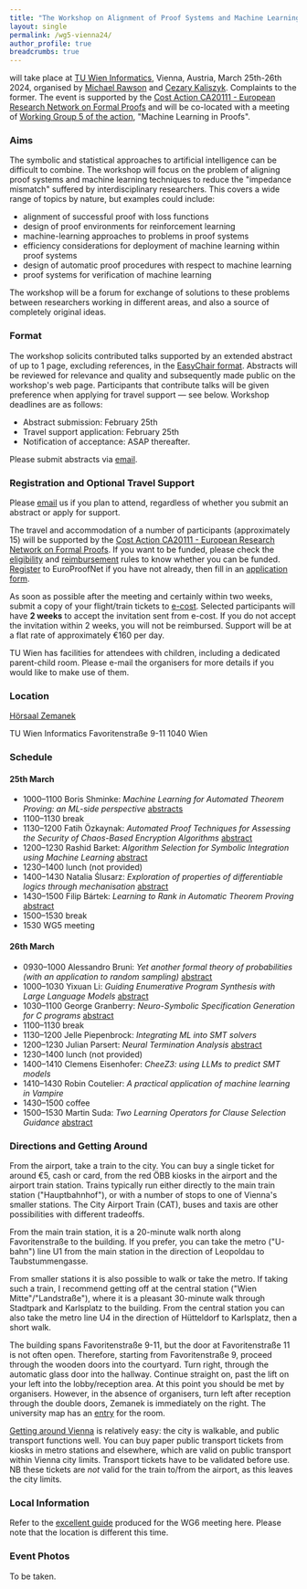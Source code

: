 ```yaml
---
title: "The Workshop on Alignment of Proof Systems and Machine Learning"
layout: single
permalink: /wg5-vienna24/
author_profile: true
breadcrumbs: true
---
```


will take place at [TU Wien Informatics](https://informatics.tuwien.ac.at/), Vienna, Austria, March 25th-26th 2024, organised by [Michael Rawson](https://rawsons.uk/michael) and [Cezary Kaliszyk](http://cl-informatik.uibk.ac.at/cek/). Complaints to the former.
The event is supported by the [Cost Action CA20111 - European Research Network on Formal Proofs](https://europroofnet.github.io/) and will be co-located with a meeting of [Working Group 5 of the action](https://europroofnet.github.io/wg5/), "Machine Learning in Proofs".

### Aims
The symbolic and statistical approaches to artificial intelligence can be difficult to combine.
The workshop will focus on the problem of aligning proof systems and machine learning techniques to reduce the "impedance mismatch" suffered by interdisciplinary researchers.
This covers a wide range of topics by nature, but examples could include:
- alignment of successful proof with loss functions
- design of proof environments for reinforcement learning
- machine-learning approaches to problems in proof systems
- efficiency considerations for deployment of machine learning within proof systems
- design of automatic proof procedures with respect to machine learning
- proof systems for verification of machine learning

The workshop will be a forum for exchange of solutions to these problems between researchers working in different areas, and also a source of completely original ideas.

### Format
The workshop solicits contributed talks supported by an extended abstract of up to 1 page, excluding references, in the [EasyChair format](https://easychair.org/publications/for_authors). Abstracts will be reviewed for relevance and quality and subsequently made public on the workshop's web page. Participants that contribute talks will be given preference when applying for travel support &mdash; see below. Workshop deadlines are as follows:

- Abstract submission: February 25th
- Travel support application: February 25th
- Notification of acceptance: ASAP thereafter.

Please submit abstracts via [email](mailto:michael@rawsons.uk).

### Registration and Optional Travel Support
Please [email](mailto:michael@rawsons.uk) us if you plan to attend, regardless of whether you submit an abstract or apply for support.

The travel and accommodation of a number of participants (approximately 15) will be supported by the [Cost Action CA20111 - European Research Network on Formal Proofs](https://europroofnet.github.io/).
If you want to be funded, please check the [eligibility](https://europroofnet.github.io/eligibility) and [reimbursement](https://europroofnet.github.io/reimbursement-rules/) rules to know whether you can be funded.
[Register](https://e-services.cost.eu/action/CA20111/working-groups/apply) to EuroProofNet if you have not already, then fill in an [application form](https://docs.google.com/forms/d/e/1FAIpQLSfNoErEqmupR6jxl5Q4L9uNqwFu5x0-ygSqTtEY73NSRsq0Kw/viewform?usp=sf_link).

As soon as possible after the meeting and certainly within two weeks, submit a copy of your flight/train tickets to [e-cost](https://e-services.cost.eu/).
Selected participants will have **2 weeks** to accept the invitation sent from e-cost.
If you do not accept the invitation within 2 weeks, you will not be reimbursed.
Support will be at a flat rate of approximately €160 per day.

TU Wien has facilities for attendees with children, including a dedicated parent-child room.
Please e-mail the organisers for more details if you would like to make use of them.

### Location
[Hörsaal Zemanek](https://tuw-maps.tuwien.ac.at/?q=HHEG01)

TU Wien Informatics
Favoritenstraße 9-11
1040 Wien

### Schedule
#### 25th March
- 1000&ndash;1100 Boris Shminke: *Machine Learning for Automated Theorem Proving: an ML-side perspective* [abstracts](abstracts/Shminke.pdf)
- 1100&ndash;1130 break
- 1130&ndash;1200 Fatih Özkaynak: *Automated Proof Techniques for Assessing the Security of Chaos-Based Encryption Algorithms* [abstract](abstracts/Özkaynak.pdf)
- 1200&ndash;1230 Rashid Barket: *Algorithm Selection for Symbolic Integration using Machine Learning* [abstract](abstracts/Barket.pdf)
- 1230&ndash;1400 lunch (not provided)
- 1400&ndash;1430 Natalia Ślusarz: *Exploration of properties of differentiable logics through mechanisation* [abstract](abstracts/Ślusarz.pdf)
- 1430&ndash;1500 Filip Bártek: *Learning to Rank in Automatic Theorem Proving* [abstract](abstracts/Bártek.pdf)
- 1500&ndash;1530 break
- 1530 WG5 meeting

#### 26th March
- 0930&ndash;1000 Alessandro Bruni: *Yet another formal theory of probabilities (with an application to random sampling)* [abstract](abstracts/Bruni.pdf)
- 1000&ndash;1030 Yixuan Li: *Guiding Enumerative Program Synthesis with Large Language Models* [abstract](abstracts/Li.pdf)
- 1030&ndash;1100 George Granberry: *Neuro-Symbolic Specification Generation for C programs* [abstract](abstracts/Granberry.pdf)
- 1100&ndash;1130 break
- 1130&ndash;1200 Jelle Piepenbrock: *Integrating ML into SMT solvers*
- 1200&ndash;1230 Julian Parsert: *Neural Termination Analysis* [abstract](abstracts/Parsert.pdf)
- 1230&ndash;1400 lunch (not provided)
- 1400&ndash;1410 Clemens Eisenhofer: *CheeZ3: using LLMs to predict SMT models*
- 1410&ndash;1430 Robin Coutelier: *A practical application of machine learning in Vampire*
- 1430&ndash;1500 coffee
- 1500&ndash;1530 Martin Suda: *Two Learning Operators for Clause Selection Guidance* [abstract](abstracts/Suda.pdf)

### Directions and Getting Around
From the airport, take a train to the city.
You can buy a single ticket for around €5, cash or card, from the red ÖBB kiosks in the airport and the airport train station.
Trains typically run either directly to the main train station ("Hauptbahnhof"), or with a number of stops to one of Vienna's smaller stations.
The City Airport Train (CAT), buses and taxis are other possibilities with different tradeoffs.

From the main train station, it is a 20-minute walk north along Favoritenstraße to the building.
If you prefer, you can take the metro ("U-bahn") line U1 from the main station in the direction of Leopoldau to Taubstummengasse.

From smaller stations it is also possible to walk or take the metro.
If taking such a train, I recommend getting off at the central station ("Wien Mitte"/"Landstraße"), where it is a pleasant 30-minute walk through Stadtpark and Karlsplatz to the building.
From the central station you can also take the metro line U4 in the direction of Hütteldorf to Karlsplatz, then a short walk.

The building spans Favoritenstraße 9-11, but the door at Favoritenstraße 11 is not often open.
Therefore, starting from Favoritenstraße 9, proceed through the wooden doors into the courtyard.
Turn right, through the automatic glass door into the hallway.
Continue straight on, past the lift on your left into the lobby/reception area.
At this point you should be met by organisers.
However, in the absence of organisers, turn left after reception through the double doors, Zemanek is immediately on the right.
The university map has an [entry](https://tuw-maps.tuwien.ac.at/?q=HHEG01) for the room.

[Getting around Vienna](https://www.wien.gv.at/english/transportation-urbanplanning/public-transport/) is relatively easy: the city is walkable, and public transport functions well.
You can buy paper public transport tickets from kiosks in metro stations and elsewhere, which are valid on public transport within Vienna city limits.
Transport tickets have to be validated before use.
NB these tickets are *not* valid for the train to/from the airport, as this leaves the city limits.

### Local Information
Refer to the [excellent guide](https://hott-uf.github.io/2023/local-info.html) produced for the WG6 meeting here. Please note that the location is different this time.

### Event Photos
To be taken.
